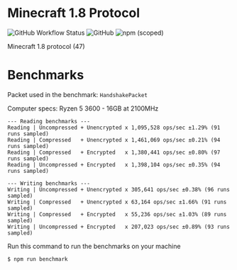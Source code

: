 # Minecraft 1.8 Protocol

![GitHub Workflow Status](https://img.shields.io/github/workflow/status/MinecraftJS/protocol-1.8/Build?style=for-the-badge)
![GitHub](https://img.shields.io/github/license/MinecraftJS/protocol-1.8?style=for-the-badge)
![npm (scoped)](https://img.shields.io/npm/v/@minecraft-js/protocol-1.8?style=for-the-badge)

Minecraft 1.8 protocol (47)

# Benchmarks

Packet used in the benchmark: `HandshakePacket`

Computer specs: Ryzen 5 3600 - 16GB at 2100MHz

```
--- Reading benchmarks ---
Reading | Uncompressed + Unencrypted x 1,095,528 ops/sec ±1.29% (91 runs sampled)
Reading | Compressed   + Unencrypted x 1,461,069 ops/sec ±0.21% (94 runs sampled)
Reading | Compressed   + Encrypted   x 1,380,441 ops/sec ±0.80% (97 runs sampled)
Reading | Uncompressed + Encrypted   x 1,398,104 ops/sec ±0.35% (94 runs sampled)

--- Writing benchmarks ---
Writing | Uncompressed + Unencrypted x 305,641 ops/sec ±0.38% (96 runs sampled)
Writing | Compressed   + Unencrypted x 63,164 ops/sec ±1.66% (91 runs sampled)
Writing | Compressed   + Encrypted   x 55,236 ops/sec ±1.03% (89 runs sampled)
Writing | Uncompressed + Encrypted   x 207,023 ops/sec ±0.89% (93 runs sampled)
```

Run this command to run the benchmarks on your machine

```bash
$ npm run benchmark
```
